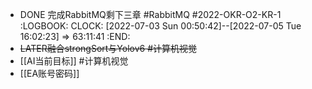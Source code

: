 - DONE 完成RabbitMQ剩下三章 #RabbitMQ #2022-OKR-O2-KR-1
  :LOGBOOK:
  CLOCK: [2022-07-03 Sun 00:50:42]--[2022-07-05 Tue 16:02:23] =>  63:11:41
  :END:
- ~~LATER融合strongSort与Yolov6 #计算机视觉~~
- [[AI当前目标]] #计算机视觉
- [[EA账号密码]]